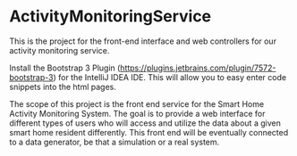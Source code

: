 # ActivityMonitoringService
This is the project for the front-end interface and web controllers for our activity monitoring service.

Install the Bootstrap 3 Plugin (https://plugins.jetbrains.com/plugin/7572-bootstrap-3) for the IntelliJ IDEA IDE. This will allow you to easy enter code snippets into the html pages.

The scope of this project is the front end service for the Smart Home Activity Monitoring System. The goal is to provide a web interface for different types of users who will access and utilize the data about a given smart home resident differently. This front end will be eventually connected to a data generator, be that a simulation or a real system.
